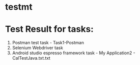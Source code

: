 # testmt
# Test Result for tasks: 
1. Postman test task - Task1-Postman
2. Selenium Webdriver task
3. Android studio espresso framework task - My Application2 - CalTestJava.txt.txt
